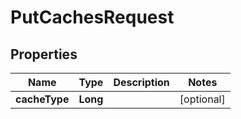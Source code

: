 
# PutCachesRequest

## Properties
Name | Type | Description | Notes
------------ | ------------- | ------------- | -------------
**cacheType** | **Long** |  |  [optional]




